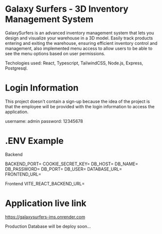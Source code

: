 # Galaxy Surfers - 3D Inventory Management System

GalaxySurfers is an advanced inventory management system that lets you design and visualize your warehouse in a 3D model. Easily track products entering and exiting the warehouse, ensuring efficient inventory control and management, also implemented menu access to allow users to be able to see the menu options based on user permissions.

Techologies used: React, Typescript, TailwindCSS, Node.js, Express, Postgresql.

# Login Information
This project doesn't contain a sign-up because the idea of the project is that the employee will be provided with the login information to access the application.

username: admin
password: 12345678

# .ENV Example
Backend

BACKEND_PORT=
COOKIE_SECRET_KEY=
DB_HOST=
DB_NAME=
DB_PASSWORD=
DB_PORT=
DB_USER=
DATABASE_URL=
FRONTEND_URL=

Frontend
VITE_REACT_BACKEND_URL=

# Application live link

https://galaxysurfers-ims.onrender.com

Production Database will be deploy soon...
